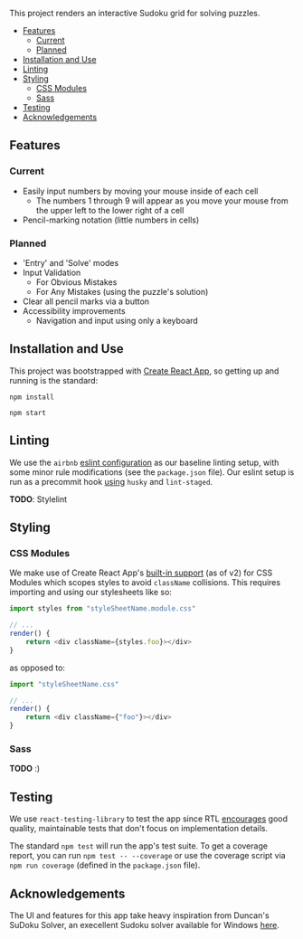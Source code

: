 This project renders an interactive Sudoku grid for solving puzzles.

-   [Features](#Features)
    -   [Current](#Current)
    -   [Planned](#Planned)
-   [Installation and Use](#Installation-and-Use)
-   [Linting](#Linting)
-   [Styling](#Styling)
    -   [CSS Modules](#CSS-Modules)
    -   [Sass](#Sass)
-   [Testing](#Testing)
-   [Acknowledgements](#Acknowledgements)

## Features

### Current

-   Easily input numbers by moving your mouse inside of each cell
    -   The numbers 1 through 9 will appear as you move your mouse from the upper left to the lower right of a cell
-   Pencil-marking notation (little numbers in cells)

### Planned

-   'Entry' and 'Solve' modes
-   Input Validation
    -   For Obvious Mistakes
    -   For Any Mistakes (using the puzzle's solution)
-   Clear all pencil marks via a button
-   Accessibility improvements
    -   Navigation and input using only a keyboard

## Installation and Use

This project was bootstrapped with [Create React App](https://github.com/facebook/create-react-app), so getting up and running is the standard:

`npm install`

`npm start`

## Linting

We use the `airbnb` [eslint configuration](https://github.com/airbnb/javascript/tree/master/packages/eslint-config-airbnb) as our baseline linting setup, with some minor rule modifications (see the `package.json` file). Our eslint setup is run as a precommit hook [using](https://medium.com/@bartwijnants/using-prettier-and-husky-to-make-your-commits-save-2960f55cd351) `husky` and `lint-staged`.

**TODO**: Stylelint

## Styling

### CSS Modules

We make use of Create React App's [built-in support](https://facebook.github.io/create-react-app/docs/adding-a-css-modules-stylesheet) (as of v2) for CSS Modules which scopes styles to avoid `className` collisions. This requires importing and using our stylesheets like so:

```js
import styles from "styleSheetName.module.css"

// ...
render() {
    return <div className={styles.foo}></div>
}
```

as opposed to:

```js
import "styleSheetName.css"

// ...
render() {
    return <div className={"foo"}></div>
}
```

### Sass

**TODO** :)

## Testing

We use `react-testing-library` to test the app since RTL [encourages](https://github.com/testing-library/react-testing-library#the-problem) good quality, maintainable tests that don't focus on implementation details.

The standard `npm test` will run the app's test suite. To get a coverage report, you can run `npm test -- --coverage` or use the coverage script via `npm run coverage` (defined in the `package.json` file).

## Acknowledgements

The UI and features for this app take heavy inspiration from Duncan's SuDoku Solver, an execellent Sudoku solver available for Windows [here](http://www.littlegogs.com/).
